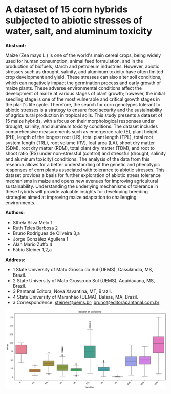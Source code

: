 # A dataset of 15 corn hybrids subjected to abiotic stresses of water, salt, and aluminum toxicity

**Abstract:**

Maize (Zea mays L.) is one of the world's main cereal crops, being widely used for human consumption, animal feed formulation, and in the production of biofuels, starch and petroleum industries. However, abiotic stresses such as drought, salinity, and aluminum toxicity have often limited crop development and yield. These stresses can also alter soil conditions, which can negatively impact the germination process and early growth of maize plants. These adverse environmental conditions affect the development of maize at various stages of plant growth; however, the initial seedling stage is one of the most vulnerable and critical growth stages in the plant's life cycle. Therefore, the search for corn genotypes tolerant to abiotic stresses is a strategy to ensure food security and the sustainability of agricultural production in tropical soils. This study presents a dataset of 15 maize hybrids, with a focus on their morphological responses under drought, salinity, and aluminum toxicity conditions. The dataset includes comprehensive measurements such as emergence rate (E), plant height (PH), length of the longest root (LR), total plant length (TPL), total root system length (TRL), root volume (RV), leaf area (LA), shoot dry matter (SDM), root dry matter (RDM), total plant dry matter (TDM), and root to shoot ratio (RS) under non-stressful (control) and stressful (drought, salinity and aluminum toxicity) conditions. The analysis of the data from this research allows for a better understanding of the genetic and phenotypic responses of corn plants associated with tolerance to abiotic stresses. This dataset provides a basis for further exploration of abiotic stress tolerance mechanisms in maize and opens new avenues for improving agricultural sustainability. Understanding the underlying mechanisms of tolerance in these hybrids will provide valuable insights for developing breeding strategies aimed at improving maize adaptation to challenging environments.

**Authors:**
* Sthela Silva Melo 1
* Ruth Teles Barbosa 2
* Bruno Rodrigues de Oliveira 3,a
* Jorge González Aguilera 1
* Alan Mario Zuffo 4
* Fábio Steiner 1,2,a

**Address:**
* 1 State University of Mato Grosso do Sul (UEMS), Cassilândia, MS, Brazil.
* 2 State University of Mato Grosso do Sul (UEMS), Aquidauana, MS, Brazil.
* 3 Pantanal Editora, Nova Xavantina, MT, Brazil.
* 4 State University of Maranhão (UEMA), Balsas, MA, Brazil.
* a Correspondence: steiner@uems.br; bruno@editorapantanal.com.br

<img src="boxplot.png">
